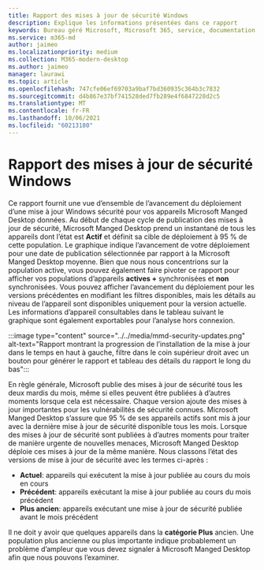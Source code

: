 ```yaml
---
title: Rapport des mises à jour de sécurité Windows
description: Explique les informations présentées dans ce rapport
keywords: Bureau géré Microsoft, Microsoft 365, service, documentation
ms.service: m365-md
author: jaimeo
ms.localizationpriority: medium
ms.collection: M365-modern-desktop
ms.author: jaimeo
manager: laurawi
ms.topic: article
ms.openlocfilehash: 747cfe06ef69703a9baf7bd360935c364b3c7832
ms.sourcegitcommit: d4b867e37bf741528ded7fb289e4f6847228d2c5
ms.translationtype: MT
ms.contentlocale: fr-FR
ms.lasthandoff: 10/06/2021
ms.locfileid: "60213180"
---
```

# <a name="windows-security-updates-report"></a>Rapport des mises à jour de sécurité Windows

Ce rapport fournit une vue d’ensemble de l’avancement du déploiement d’une mise à jour Windows sécurité pour vos appareils Microsoft Manged Desktop données. Au début de chaque cycle de publication des mises à jour de sécurité, Microsoft Manged Desktop prend un instantané de tous les appareils dont l’état est **Actif** et définit sa cible de déploiement à 95 % de cette population. Le graphique indique l’avancement de votre déploiement pour une date de publication sélectionnée par rapport à la Microsoft Manged Desktop moyenne. Bien que nous nous concentrions sur la population active, vous pouvez également faire pivoter ce rapport pour afficher vos populations d’appareils **actives +** synchronisées et **non** synchronisées. Vous pouvez afficher l’avancement du déploiement pour les versions précédentes en modifiant les filtres disponibles, mais les détails au niveau de l’appareil sont disponibles uniquement pour la version actuelle. Les informations d’appareil consultables dans le tableau suivant le graphique sont également exportables pour l’analyse hors connexion.

:::image type="content" source="../../media/mmd-security-updates.png" alt-text="Rapport montrant la progression de l’installation de la mise à jour dans le temps en haut à gauche, filtre dans le coin supérieur droit avec un bouton pour générer le rapport et tableau des détails du rapport le long du bas":::

En règle générale, Microsoft publie des mises à jour de sécurité tous les deux mardis du mois, même si elles peuvent être publiées à d’autres moments lorsque cela est nécessaire. Chaque version ajoute des mises à jour importantes pour les vulnérabilités de sécurité connues. Microsoft Manged Desktop s’assure que 95 % de ses appareils actifs sont mis à jour avec la dernière mise à jour de sécurité disponible tous les mois. Lorsque des mises à jour de sécurité sont publiées à d’autres moments pour traiter de manière urgente de nouvelles menaces, Microsoft Manged Desktop déploie ces mises à jour de la même manière. Nous classons l’état des versions de mise à jour de sécurité avec les termes ci-après : 

- **Actuel**: appareils qui exécutent la mise à jour publiée au cours du mois en cours 
- **Précédent**: appareils exécutant la mise à jour publiée au cours du mois précédent 
- **Plus ancien**: appareils exécutant une mise à jour de sécurité publiée avant le mois précédent 

Il ne doit y avoir que quelques appareils dans la **catégorie Plus** ancien. Une population  plus ancienne ou plus importante indique probablement un problème d’ampleur que vous devez signaler à Microsoft Manged Desktop afin que nous pouvons l’examiner. 